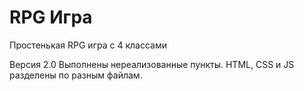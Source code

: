 # RPG Игра
Простенькая RPG игра с 4 классами




Версия 2.0
Выполнены нереализованные пункты. HTML, CSS и JS разделены по разным файлам.
